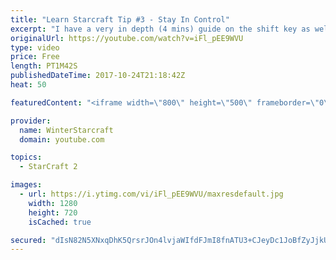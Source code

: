 ```yaml
---
title: "Learn Starcraft Tip #3 - Stay In Control"
excerpt: "I have a very in depth (4 mins) guide on the shift key as well here https://www.youtube.com/watch?v=7x9pHr544oY"
originalUrl: https://youtube.com/watch?v=iFl_pEE9WVU
type: video
price: Free
length: PT1M42S
publishedDateTime: 2017-10-24T21:18:42Z
heat: 50

featuredContent: "<iframe width=\"800\" height=\"500\" frameborder=\"0\" src=\"https://www.youtube.com/embed/iFl_pEE9WVU\" allow=\"accelerometer; autoplay; encrypted-media; gyroscope; picture-in-picture\" allowfullscreen></iframe>"

provider:
  name: WinterStarcraft
  domain: youtube.com

topics:
  - StarCraft 2

images:
  - url: https://i.ytimg.com/vi/iFl_pEE9WVU/maxresdefault.jpg
    width: 1280
    height: 720
    isCached: true

secured: "dIsN82N5XNxqDhK5QrsrJOn4lvjaWIfdFJmI8fnATU3+CJeyDc1JoBfZyJjkUbRRBCHFs3NEnFB6vO2MuytXxiRNv5pvAcemYcqum22dKv2AnP2tiOLQsg26tIX9QmfbsvV3vlJAxaZRnFpSqT8Jen/IbAthVuI6m5G+Y8yKqQOxMMqhikIQc0KHo+hb/JaKnYZKjl/t/OFVeFeqOXr6U5/ZRVjhG+WwTHqu80tbkGB0qRs/Ang1BejXOGDft+TJxaXZX+x7vCI/Ujyr2k7qfvaE3w/k1rml4Tdy3OPNEi/KD9Se9yReWOKOZNSTEiY/VniMCfqnTWCt0fuOsX9MF/RpzLRAhMsRJkdqxpsa/+rYl5eugJTNPJZV5abCpUVPI5eHTAyt9ejxVIo/YaRWr/wCyB/if0dGJji4LLSIOQQ=;S+raH9Kn1AR9dxdmf4fvQg=="
---
```


